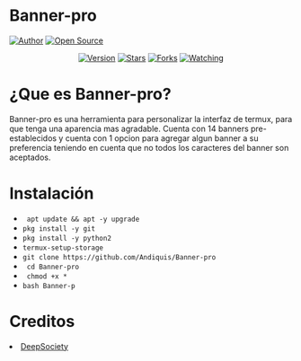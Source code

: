 # Banner-pro
<a href="https://github.com/Annubis1"><img title="Author" src="https://img.shields.io/badge/Author-Andi-svg?style=for-the-badge&logo=github"></a>
<a href="#"><img title="Open Source" src="https://img.shields.io/badge/Open%20Source-%E2%9D%A4-green?style=for-the-badge"></a>
<div align="center">
<a href="#"><img title="Version" src="https://img.shields.io/badge/Version-3.00-green.svg?style=flat-square"></a>
<a href="https://github.com/Annubis1/Banerx1/stargazers/"><img title="Stars" src="https://img.shields.io/github/stars/Annubis1/banerx1?color=red&style=flat-square"></a>
<a href="https://github.com/Annubis1/Banerx1/network/members"><img title="Forks" src="https://img.shields.io/github/forks/Annubis1/Banerx1?color=red&style=flat-square"></a>
<a href="https://github.com/Annubis1/Banerx1/watchers"><img title="Watching" src="https://img.shields.io/github/watchers/Annubis1/Banerx1?label=Watchers&color=blue&style=flat-square"></a>
</div>

# ¿Que es Banner-pro? 
Banner-pro es una herramienta para personalizar la interfaz de termux, para que tenga una aparencia mas agradable.
Cuenta con 14 banners pre-establecidos y cuenta con 1 opcion para agregar algun banner a su preferencia teniendo en cuenta que no todos los caracteres del banner son aceptados.
# Instalación 

* ` apt update && apt -y upgrade` 
* ` pkg install -y git `
* ` pkg install -y python2 `
* ` termux-setup-storage `
* ` git clone https://github.com/Andiquis/Banner-pro `
* ` cd Banner-pro`
* ` chmod +x *`
* ` bash Banner-p `

# Creditos
<li><a href="https://github.com/DeepSociety">DeepSociety</font></a></li>
